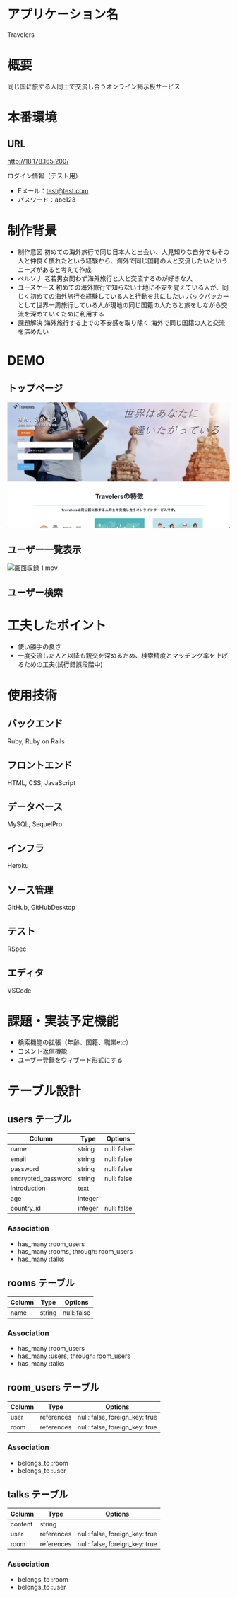 # アプリケーション名
Travelers

# 概要
同じ国に旅する人同士で交流し合うオンライン掲示板サービス

# 本番環境
## URL
http://18.178.165.200/

ログイン情報（テスト用）
- Eメール：test@test.com
- パスワード：abc123

# 制作背景
- 制作意図
初めての海外旅行で同じ日本人と出会い、人見知りな自分でもその人と仲良く慣れたという経験から、海外で同じ国籍の人と交流したいというニーズがあると考えて作成
- ペルソナ
老若男女問わず海外旅行と人と交流するのが好きな人
- ユースケース
初めての海外旅行で知らない土地に不安を覚えている人が、同じく初めての海外旅行を経験している人と行動を共にしたい
バックパッカーとして世界一周旅行している人が現地の同じ国籍の人たちと旅をしながら交流を深めていくために利用する
- 課題解決
海外旅行する上での不安感を取り除く
海外で同じ国籍の人と交流を深めたい

# DEMO
## トップページ
![サンプル画像](demo1.jpg)

## ユーザー一覧表示
![画面収録 1 mov](https://user-images.githubusercontent.com/78133210/113226062-28c54c80-92ca-11eb-8722-0b11b1e4022b.gif)

## ユーザー検索

# 工夫したポイント
- 使い勝手の良さ
- 一度交流した人と以降も親交を深めるため、検索精度とマッチング率を上げるための工夫(試行錯誤段階中)

# 使用技術
## バックエンド
Ruby, Ruby on Rails
## フロントエンド
HTML, CSS, JavaScript
## データベース
MySQL, SequelPro
## インフラ
Heroku
## ソース管理
GitHub, GitHubDesktop
## テスト
RSpec
## エディタ
VSCode
# 課題・実装予定機能
- 検索機能の拡張（年齢、国籍、職業etc）
- コメント返信機能
- ユーザー登録をウィザード形式にする

# テーブル設計

## users テーブル

| Column             | Type    | Options     |
| ------------------ | ------- | ----------- |
| name               | string  | null: false |
| email              | string  | null: false |
| password           | string  | null: false |
| encrypted_password | string  | null: false |
| introduction       | text    |             |
| age                | integer |             |
| country_id         | integer | null: false |

### Association

- has_many :room_users
- has_many :rooms, through: room_users
- has_many :talks

## rooms テーブル

| Column | Type   | Options     |
| ------ | ------ | ----------- |
| name   | string | null: false |

### Association

- has_many :room_users
- has_many :users, through: room_users
- has_many :talks

## room_users テーブル

| Column | Type       | Options                        |
| ------ | ---------- | ------------------------------ |
| user   | references | null: false, foreign_key: true |
| room   | references | null: false, foreign_key: true |

### Association

- belongs_to :room
- belongs_to :user

## talks テーブル

| Column  | Type       | Options                        |
| ------- | ---------- | ------------------------------ |
| content | string     |                                |
| user    | references | null: false, foreign_key: true |
| room    | references | null: false, foreign_key: true |

### Association

- belongs_to :room
- belongs_to :user
